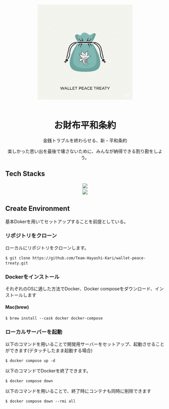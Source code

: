 <div align="center">
	<img width="300px" src="./images/wallet-peace-treaty-icon.png" alt="お財布平和条約 ロゴ"/>
</div>

</br>

<h1 align="center">お財布平和条約</h1>
<div align="center">

金銭トラブルを終わらせる、新・平和条約

楽しかった思い出を最後で壊さないために、みんなが納得できる割り勘をしよう。

</div>

## Tech Stacks

<p align="center">
  <a href="https://skillicons.dev">
    <img src="https://skillicons.dev/icons?i=docker,postgresql,html,css,javascript,typescript&theme=light" />
		</br>
		<img src="https://skillicons.dev/icons?i=nodejs,pnpm,vite,react,emotion&theme=light" />
  </a>
</p>

## Create Environment
基本Dokerを用いてセットアップすることを前提としている。

### リポジトリをクローン
ローカルにリポジトリをクローンします。
```
$ git clone https://github.com/Team-Hayashi-Kari/wallet-peace-treaty.git
```

### Dockerをインストール
それぞれのOSに適した方法でDocker、Docker composeをダウンロード、インストールします

#### Mac(brew)
```
$ brew install --cask docker docker-compose
```

### ローカルサーバーを起動
以下のコマンドを用いることで開発用サーバーをセットアップ、起動させることができます(デタッチしたまま起動する場合)
```
$ docker compose up -d
```
以下のコマンドでDockerを終了できます。
```
$ docker compose down
```
以下のコマンドを用いることで、終了時にコンテナも同時に削除できます
```
$ docker compose down --rmi all
```